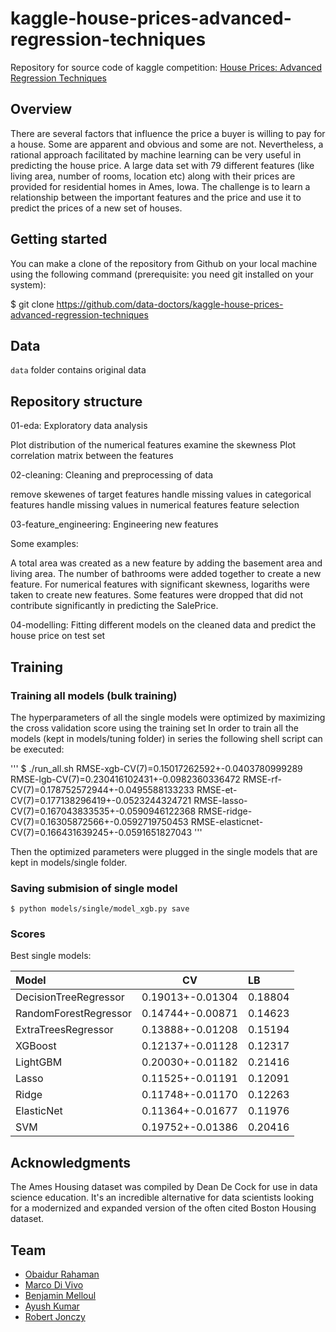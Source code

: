 # kaggle-house-prices-advanced-regression-techniques

Repository for source code of kaggle competition: [House Prices: Advanced Regression Techniques](https://www.kaggle.com/c/house-prices-advanced-regression-techniques)

## Overview

There are several factors that influence the price a buyer is willing to pay for a house. Some are apparent and obvious and some are not. Nevertheless, a rational approach facilitated by machine learning can be very useful in predicting the house price. A large data set with 79 different features (like living area, number of rooms, location etc) along with their prices are provided for residential homes in Ames, Iowa. The challenge is to learn a relationship between the important features and the price and use it to predict the prices of a new set of houses. 

## Getting started

You can make a clone of the repository from Github on your local machine using the following command (prerequisite: you need git installed on your system):

$ git clone https://github.com/data-doctors/kaggle-house-prices-advanced-regression-techniques

## Data

`data` folder contains original data

## Repository structure

01-eda: Exploratory data analysis

Plot distribution of the numerical features examine the skewness
Plot correlation matrix between the features

02-cleaning: Cleaning and preprocessing of data

remove skewenes of target features
handle missing values in categorical features
handle missing values in numerical features
feature selection

03-feature_engineering: Engineering new features 

Some examples:

A total area was created as a new feature by adding the basement area and living area.
The number of bathrooms were added together to create a new feature.
For numerical features with significant skewness, logariths were taken to create new features.
Some features were dropped that did not contribute significantly in predicting the SalePrice.

04-modelling: Fitting different models on the cleaned data and predict the house price on test set


## Training

### Training all models (bulk training)

The hyperparameters of all the single models were optimized by maximizing the cross validation score using the training set
In order to train all the models (kept in models/tuning folder) in series the following shell script can be executed:

'''
$ ./run_all.sh
RMSE-xgb-CV(7)=0.15017262592+-0.0403780999289
RMSE-lgb-CV(7)=0.230416102431+-0.0982360336472
RMSE-rf-CV(7)=0.178752572944+-0.0495588133233
RMSE-et-CV(7)=0.177138296419+-0.0523244324721
RMSE-lasso-CV(7)=0.167043833535+-0.0590946122368
RMSE-ridge-CV(7)=0.16305872566+-0.0592719750453
RMSE-elasticnet-CV(7)=0.166431639245+-0.0591651827043
'''

Then the optimized parameters were plugged in the single models that are kept in models/single folder.

### Saving submision of single model

```
$ python models/single/model_xgb.py save
```

### Scores

Best single models:

| Model                      | CV               | LB      |
| :------------------------- |:----------------:| :-------|
| DecisionTreeRegressor      | 0.19013+-0.01304 | 0.18804 |
| RandomForestRegressor      | 0.14744+-0.00871 | 0.14623 |
| ExtraTreesRegressor        | 0.13888+-0.01208 | 0.15194 |
| XGBoost                    | 0.12137+-0.01128 | 0.12317 |
| LightGBM                   | 0.20030+-0.01182 | 0.21416 |
| Lasso                      | 0.11525+-0.01191 | 0.12091 |
| Ridge                      | 0.11748+-0.01170 | 0.12263 |
| ElasticNet                 | 0.11364+-0.01677 | 0.11976 |
| SVM                        | 0.19752+-0.01386 | 0.20416 |

## Acknowledgments

The Ames Housing dataset was compiled by Dean De Cock for use in data science education. It's an incredible alternative for data scientists looking for a modernized and expanded version of the often cited Boston Housing dataset. 

## Team
- [Obaidur Rahaman](https://github.com/obaidur-rahaman)
- [Marco Di Vivo](https://github.com/divivoma)
- [Benjamin Melloul]()
- [Ayush Kumar](https://github.com/swifty1)
- [Robert Jonczy](https://github.com/rjonczy)

